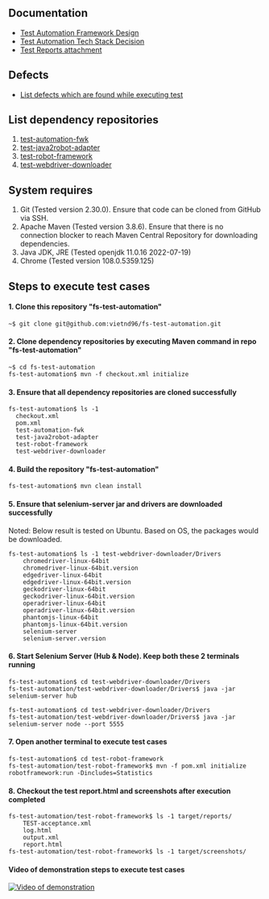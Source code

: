 ## Documentation
* [Test Automation Framework Design](https://1drv.ms/b/s!AjgExhknfWd-hvhId19a8uZeFG4trQ)
* [Test Automation Tech Stack Decision](https://1drv.ms/b/s!AjgExhknfWd-hvhLVVGRUs4FdamI-Q?e=fcBoA7)
* [Test Reports attachment](https://github.com/vietnd96/fs-test-automation/wiki/Reports)

## Defects
* [List defects which are found while executing test](https://github.com/vietnd96/fs-test-automation/issues)

## List dependency repositories

1. [test-automation-fwk](https://github.com/vietnd96/test-automation-fwk)
2. [test-java2robot-adapter](https://github.com/vietnd96/test-java2robot-adapter)
3. [test-robot-framework](https://github.com/vietnd96/test-robot-framework)
4. [test-webdriver-downloader](https://github.com/vietnd96/test-webdriver-downloader)

## System requires

1. Git (Tested version 2.30.0). Ensure that code can be cloned from GitHub via SSH.
2. Apache Maven (Tested version 3.8.6). Ensure that there is no connection blocker to reach Maven Central Repository for
   downloading dependencies.
3. Java JDK, JRE (Tested openjdk 11.0.16 2022-07-19)
4. Chrome (Tested version 108.0.5359.125)

## Steps to execute test cases

#### 1. Clone this repository "fs-test-automation"

```shell
~$ git clone git@github.com:vietnd96/fs-test-automation.git
```

#### 2. Clone dependency repositories by executing Maven command in repo "fs-test-automation"

```shell
~$ cd fs-test-automation
fs-test-automation$ mvn -f checkout.xml initialize
```

#### 3. Ensure that all dependency repositories are cloned successfully

```shell
fs-test-automation$ ls -1
  checkout.xml
  pom.xml
  test-automation-fwk
  test-java2robot-adapter
  test-robot-framework
  test-webdriver-downloader
```

#### 4. Build the repository "fs-test-automation"

```shell
fs-test-automation$ mvn clean install
```

#### 5. Ensure that selenium-server jar and drivers are downloaded successfully

Noted: Below result is tested on Ubuntu. Based on OS, the packages would be downloaded.

```shell
fs-test-automation$ ls -1 test-webdriver-downloader/Drivers
    chromedriver-linux-64bit
    chromedriver-linux-64bit.version
    edgedriver-linux-64bit
    edgedriver-linux-64bit.version
    geckodriver-linux-64bit
    geckodriver-linux-64bit.version
    operadriver-linux-64bit
    operadriver-linux-64bit.version
    phantomjs-linux-64bit
    phantomjs-linux-64bit.version
    selenium-server
    selenium-server.version
```

#### 6. Start Selenium Server (Hub & Node). Keep both these 2 terminals running

```shell
fs-test-automation$ cd test-webdriver-downloader/Drivers
fs-test-automation/test-webdriver-downloader/Drivers$ java -jar selenium-server hub
```

```shell
fs-test-automation$ cd test-webdriver-downloader/Drivers
fs-test-automation/test-webdriver-downloader/Drivers$ java -jar selenium-server node --port 5555
```

#### 7. Open another terminal to execute test cases

```shell
fs-test-automation$ cd test-robot-framework
fs-test-automation/test-robot-framework$ mvn -f pom.xml initialize robotframework:run -Dincludes=Statistics
```

#### 8. Checkout the test report.html and screenshots after execution completed

```shell
fs-test-automation/test-robot-framework$ ls -1 target/reports/
    TEST-acceptance.xml
    log.html
    output.xml
    report.html
fs-test-automation/test-robot-framework$ ls -1 target/screenshots/
```

#### Video of demonstration steps to execute test cases

[![Video of demonstration](https://img.youtube.com/vi/bNN0VEqlRMc/maxresdefault.jpg)](https://youtu.be/bNN0VEqlRMc)
